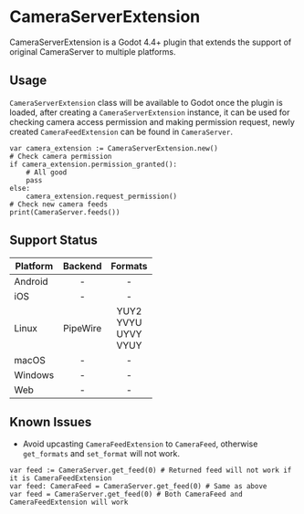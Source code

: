 # CameraServerExtension
CameraServerExtension is a Godot 4.4+ plugin that extends the support of original CameraServer to multiple platforms.

## Usage
`CameraServerExtension` class will be available to Godot once the plugin is loaded, after creating a `CameraServerExtension` instance, it can be used for checking camera access permission and making permission request, newly created `CameraFeedExtension` can be found in `CameraServer`.

```gdscript
var camera_extension := CameraServerExtension.new()
# Check camera permission
if camera_extension.permission_granted():
    # All good
    pass
else:
    camera_extension.request_permission()
# Check new camera feeds
print(CameraServer.feeds())
```

## Support Status
| Platform | Backend | Formats |
| - | :-: | :-: |
| Android | - | - |
| iOS | - | - |
| Linux | PipeWire | YUY2<br>YVYU<br>UYVY<br>VYUY |
| macOS | - | - |
| Windows | - | - |
| Web | - | - |

## Known Issues
- Avoid upcasting `CameraFeedExtension` to `CameraFeed`, otherwise `get_formats` and `set_format` will not work.
```gdscript
var feed := CameraServer.get_feed(0) # Returned feed will not work if it is CameraFeedExtension
var feed: CameraFeed = CameraServer.get_feed(0) # Same as above
var feed = CameraServer.get_feed(0) # Both CameraFeed and CameraFeedExtension will work
```
